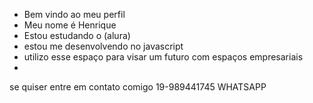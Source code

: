 - Bem vindo ao meu perfil
- Meu nome é Henrique
- Estou estudando o (alura)
- estou me desenvolvendo no javascript
- utilizo esse espaço para visar um futuro com espaços empresariais
- 
se quiser entre em contato comigo
19-989441745 WHATSAPP
